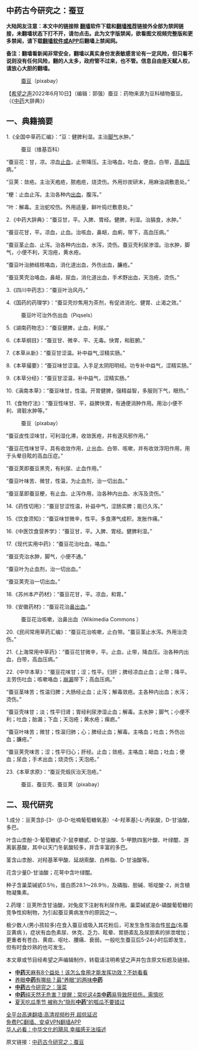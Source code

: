  <!-- 面包屑导航 --> <h2>中药古今研究之：蚕豆</h2> <p class="notice"><b>大陆网友注意：本文中的链接除 <a href="https://github.com/bannedbook/fanqiang" >翻墙</a>软件下载和<a href="https://github.com/killgcd/justmysocks/blob/master/README.md">翻墙推荐</a>链接外全部为禁网链接，未翻墙状态下打不开，请勿点击。此为文字版禁闻，欲看图文视频完整版和更多禁闻，请下载<a href="https://github.com/bannedbook/fanqiang">翻墙软件或APP</a>后翻墙上禁闻网。</p><p>备注：翻墙看新闻非常安全，翻墙以真实身份发表敏感言论有一定风险，但只看不说则没有任何风险，翻的人太多，政府管不过来，也不管。信息自由是天赋人权，请放心大胆的翻墙。</b></p>  <div class="entry"> <figure><figcaption><a href="https://www.bannedbook.org/bnews/tag/%e8%9a%95%e8%b1%86/" class="st_tag internal_tag" rel="tag" title="标签 蚕豆 下的日志">蚕豆</a>（pixabay）</figcaption></figure> <p>【<span class='wp_keywordlink_affiliate'><a href="https://www.soundofhope.org" title="希望之声" target="_blank">希望之声</a></span>2022年6月10日】（编辑：郭强）蚕豆：药物来源为豆科植物蚕豆。（《<a href="https://www.bannedbook.org/bnews/tag/%E4%B8%AD%E8%8D%AF/" class="st_tag internal_tag" rel="tag" title="标签 中药 下的日志">中药</a>大辞典》）</p> <h2>一、典籍摘要</h2> <p>1.《全国中草药汇编》：“豆：健脾利湿。主治<a href="https://www.bannedbook.org/bnews/tag/%e8%84%9a%e6%b0%94/" class="st_tag internal_tag" rel="tag" title="标签 脚气 下的日志">脚气</a>水肿。”</p> <figure><figcaption>蚕豆（维基百科）</figcaption></figure> <p>“蚕豆花：甘，凉。凉血<a href="https://www.bannedbook.org/bnews/tag/%E6%AD%A2%E8%A1%80/" class="st_tag internal_tag" rel="tag" title="标签 止血 下的日志">止血</a>，止带降压。主治咯血，吐血，便血，白带，<a href="https://www.bannedbook.org/bnews/tag/%e9%ab%98%e8%a1%80%e5%8e%8b/" class="st_tag internal_tag" rel="tag" title="标签 高血压 下的日志">高血压</a>病。”</p> <p>“豆荚：敛疮。主治天疱疮，脓疱疮，烧烫伤。外用炒炭研末，用麻油调敷患处。”</p> <p>“梗：止血止泻。主治各种内<a href="https://www.bannedbook.org/bnews/tag/%E5%87%BA%E8%A1%80/" class="st_tag internal_tag" rel="tag" title="标签 出血 下的日志">出血</a>，腹泻。”</p> <p>“叶：解毒。主治蛇咬伤。外用适量，鲜叶捣烂敷患处。”</p> <p>2.《中药大辞典》：“蚕豆甘，平。入脾、胃经。健脾，利湿。治膈食，水肿。”</p> <p>“蚕豆花甘，平。凉血，止血。治咳血，鼻衄，血痢，带下，高血压病。”</p> <p>“蚕豆茎止血、止泻。治各种内出血，水泻，烫伤。蚕豆壳利尿渗湿。治水肿，脚气，小便不利，天泡疮，黄水疮。</p> <p>“蚕豆叶治肺结核咯血，消化道出血，外伤出血，臁疮。”</p> <p>“蚕豆荚壳治咯血，鼻衄，尿血，消化道出血，手术野出血，天泡疮，烫伤。”</p> <p>3.《四川中药志》：“蚕豆叶治风丹。”</p> <p>4.《国药的药理学》：“蚕豆壳炒焦用为茶剂，有促进消化、健胃、止渴之效。”</p>  <figure><figcaption>蚕豆叶可治外伤出血（Piqsels）</figcaption></figure> <p>5.《湖南药物志》：“蚕豆健脾，止血，利尿。”</p> <p>6.《本草纲目》：“蚕豆甘、微辛、平、无毒。快胃，和脏腑。”</p> <p>7.《本草从新》：“蚕豆甘涩温。补中益气,涩精实肠。”</p> <p>8.《本草撮要》：“蚕豆味甘涩温。入手足太阴阳明经。功专补中益气，涩精实肠。”</p> <p>9.《本草分经》：“蚕豆甘涩温，补中益气，涩精实肠。”</p> <p>10.《滇南本草》：“蚕豆味甘，性温。开胃健脾，强精益智，多服则下气，眼热。”</p> <p>11.《食物疗法》：“蚕豆性味甘、平，益脾快胃，有通便消肿作用。用治小便不利、肾脏水肿等。”</p> <figure><figcaption>蚕豆（pixabay）</figcaption></figure> <p>“蚕豆皮性涩味甘，可利湿化滞，收敛医疮，并有逐风邪作用。”</p> <p>“蚕豆花性味甘平，具有收敛作用，止出血、白带、咳嗽，并有收敛浮阳作用，用于头晕目眩的高血压症。”</p> <p>“蚕豆荚即蚕豆黑壳，有利尿、止血作用。”</p> <p>“蚕豆叶味苦、微甘，性温，为止血剂，治一切出血。”</p> <p>“蚕豆茎即蚕豆梗，有止血、止泻作用，治各种内出血、水泻及烫伤。”</p> <p>14.《药性切用》：“蚕豆甘涩性温，补益中气，涩肠实脾；能已久泻。”</p>  <p>15.《饮食须知》：“蚕豆味甘微辛，性平。多食滞气成积，发胀作痛。”</p> <p>16.《中医饮食营养学》：“蚕豆甘，平。入脾、胃经。健脾利湿。”</p> <p>17.《现代实用中药》：“蚕豆花治吐血，咯血。”</p> <p>“蚕豆壳治水肿，脚气，小便不通。”</p> <p>“蚕豆叶为止血剂，治一切出血。”</p> <p>“蚕豆荚壳治一切出血。”</p> <p>18.《苏州本产药材》：“蚕豆花甘，平。凉血，和胃。”</p> <p>19.《安徽药材》：“蚕豆花治<a href="https://www.bannedbook.org/bnews/tag/%e9%bc%bb%e5%87%ba%e8%a1%80/" class="st_tag internal_tag" rel="tag" title="标签 鼻出血 下的日志">鼻出血</a>。”</p> <figure><figcaption>蚕豆花治咳嗽，治鼻出血（Wikimedia Commons ）</figcaption></figure> <p>20.《民间常用草药汇编》：“蚕豆花治咳嗽，止白带。&quot;蚕豆茎止水泻。外用治烫伤。”</p> <p>21.《上海常用中草药》：“蚕豆花甘微辛，平。止血，止带，降血压。治各种内出血，白带，高血压病。”</p> <p>22.《中华本草》：“蚕豆花味甘；涩；性平。归肝；脾经凉血止血；止带；降平。主劳伤吐血；咳嗽咯血；<a href="https://www.bannedbook.org/bnews/tag/%e5%b4%a9%e6%bc%8f/" class="st_tag internal_tag" rel="tag" title="标签 崩漏 下的日志">崩漏</a>带下；高血压病。”</p> <p>“蚕豆茎味苦；性温归脾；大肠经止血；止泻；解毒敛疮。主各种内出血；水泻；烫伤。”</p> <p>“蚕豆壳味甘；淡；性平归肾；胃经利尿渗湿止血；解毒。主水肿；脚气；小便不利；吐血；胎漏；下血；天泡疮；黄水疮；瘰疬。”</p>  <p>“蚕豆叶味苦；微甘；性温归肺；心；脾经止血；解毒。主咯血；吐血；外伤出血；臁疮。”</p> <p>“蚕豆荚壳味苦；涩；性平归心；肝经。止血；敛疮。主咯血；衄血；吐血；便血；尿血；手术出血；烧烫伤；天泡疮。”</p> <p>23.《本草求原》：“蚕豆壳煅灰治天泡疮。”</p> <figure><figcaption>蚕豆、蚕豆壳、蚕豆荚（pixabay）</figcaption></figure> <h2>二、现代研究</h2> <p>1.成分：豆荚含β-[3-（β-D-吡喃葡萄糖氧基）-4-羟苯基]-L-丙氨酸，D-甘油酸，多巴。</p> <p>叶含山柰酚-3-葡萄糖甙-7-鼠李糖甙、D-甘油酸、5-甲酰四氢叶酸、叶绿醌、游离氨基酸，其中以天门冬氨酸较多，并含丰富的多巴。</p> <p>茎含山柰酚、对羟基苯甲酸、延胡索酸、白桦脂、D-甘油酸等。</p> <p>花含少量D-甘油酸；花萼中含叶绿醌。</p> <p>种子含巢菜碱甙0.5％，蛋白质28.1～28.9％，及磷脂、胆碱、哌啶酸-2，尚含植物凝集素。</p> <p>2.药理：豆荚所含甘油酸，对兔皮下注射有利尿作用。巢菜碱甙是6-磷酸葡萄糖的竞争性抑制物，为引起蚕豆黄病发作的原因之一。</p> <p>极少数人(男小孩较多)在食入蚕豆或吸入其花粉后，可发生急性溶血性<a href="https://www.bannedbook.org/bnews/tag/%E8%B4%AB%E8%A1%80/" class="st_tag internal_tag" rel="tag" title="标签 贫血 下的日志">贫血</a>(名蚕豆黄病 )，症状有血色素尿、休克、乏力、眩晕、胃肠紊乱及尿胆素的排泄增加；更重者有苍白、黄疸、呕吐、腰痛、衰弱。一般吃生蚕豆后5-24小时后即发生，但有时食炒熟的也可发生。</p> <p>本文章或节目经希望之声编辑制作，转载请注明希望之声并包含原文标题及链接。 </p> <div id="taboola-mid-1"></div>  <ul class='op-related-articles' title='相关阅读'> <li><a href='https://www.bannedbook.org/bnews/health/20220610/1743793.html' target='_blank'><b>中药</b>天麻有8个益处！该怎么食用才能发挥功效？不妨看看</a></li> <li><a href='https://www.bannedbook.org/bnews/health/20220610/1743784.html' target='_blank'>养眼<b>中药</b>有哪些？最“养眼”的两味<b>中药</b></a></li> <li><a href='https://www.bannedbook.org/bnews/comments/20220531/1739805.html' target='_blank'><b>中药</b>古今研究之：菠菜</a></li> <li><a href='https://www.bannedbook.org/bnews/health/20220527/1738261.html' target='_blank'><b>中药</b>纯天然无危害？提醒：常吃这4类<b>中药</b>易导致肝损伤，需慎吃</a></li> <li><a href='https://www.bannedbook.org/bnews/comments/20220526/1737767.html' target='_blank'>夏天吃瓜季节 被称为“隐形<b>中药</b>”的瓠瓜不要错过</a></li> </ul> <p class="texttj"> <a href="https://github.com/bannedbook/fanqiang/wiki/V2ray%E6%9C%BA%E5%9C%BA" target="_blank">全平台高速翻墙:高清视频秒开,超低延迟</a><br/> <a href="https://github.com/bannedbook/fanqiang/wiki/%E7%A6%81%E9%97%BB%E7%BD%91%E5%AE%89%E5%8D%93%E7%BF%BB%E5%A2%99%E6%96%B0%E9%97%BBAPP" target="_blank">免费PC翻墙、安卓VPN翻墙APP</a><br/> <a href="https://www.bannedbook.org/bnews/comments/20220220/1694796.html" target="_blank">华人必看：中华文化的飓风 幸福感无法描述</a> </p><p>原文链接：<a class="src_link"  href="https://www.soundofhope.org/post/627506" target="_blank">中药古今研究之：蚕豆</a></p> <a name='sharetosocial'></a>  <div style="margin-bottom:5px;padding-bottom:5px;clear:both"> <div id="archive-pix-1" class="banner-ads"> <!-- AuctionX Display platform tag START --> <div id="27602x728x90x621x_ADSLOT1" clicktrack="%%CLICK_URL_ESC%%"></div>  <!-- AuctionX Display platform tag END --> </div> <div id="archive-pix-2" class="banner-ads"> <!-- AuctionX Display platform tag START --> <div id="27556x300x250x621x_ADSLOT1" clicktrack="%%CLICK_URL_ESC%%" style="margin:0 auto;text-align:center"></div>  <!-- AuctionX Display platform tag END --> </div> </div>  <div id="archive-pix-1" class="banner-ads"> <!-- AuctionX Display platform tag START --> <div id="27603x728x90x621x_ADSLOT1" clicktrack="%%CLICK_URL_ESC%%"></div>  <!-- AuctionX Display platform tag END --> </div> </div><!--END ENTRY--> 